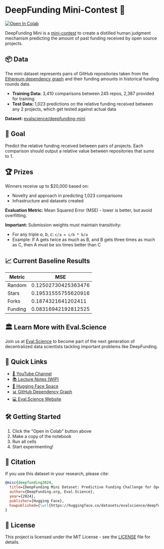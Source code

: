 # DeepFunding Mini-Contest 🚀

[![Open In Colab](https://colab.research.google.com/assets/colab-badge.svg)]()

DeepFunding Mini is a [mini-contest](https://huggingface.co/spaces/DeepFunding/PredictiveFundingChallengeforOpenSourceDependencies) to create a distilled human judgment mechanism predicting the amount of past funding received by open source projects.

## 📦 Data

The mini dataset represents pairs of GitHub repositories taken from the [Ethereum dependency graph](https://github.com/deepfunding/dependency-graph) and their funding amounts in historical funding rounds data. 

- **Training Data:** 3,410 comparisons between 245 repos, 2,387 provided for training
- **Test Data:** 1,023 predictions on the relative funding received between any 2 projects, which get tested against actual data

**Dataset:** [evalscience/deepfunding-mini](https://huggingface.co/datasets/evalscience/deepfunding-mini)

## 🎯 Goal 

Predict the relative funding received between pairs of projects. Each comparison should output a relative value between repositories that sums to 1.

## 🏆 Prizes

Winners receive up to $20,000 based on:
- Novelty and approach in predicting 1,023 comparisons  
- Infrastructure and datasets created

**Evaluation Metric:** Mean Squared Error (MSE) - lower is better, but avoid overfitting.

**Important:** Submission weights must maintain transitivity:
- For any triple _a_, _b_, _c_: `c/a = c/b * b/a`
- Example: If A gets twice as much as B, and B gets three times as much as C, then A must be six times better than C

## 📈 Current Baseline Results

| Metric  | MSE |
|---------|-----|
| Random  | 0.12502730425363476 |
| Stars   | 0.19531555755620916 |
| Forks   | 0.1874321641202411  |
| Funding | 0.08316942192812525 |

## 🏛 Learn More with Eval.Science

Join us at [Eval.Science](https://eval.science) to become part of the next generation of decentralized data scientists tackling important problems like DeepFunding.

## 🔗 Quick Links

- [🎥 YouTube Channel](https://www.youtube.com/@evalscience)
- [📚 Lecture Notes (WIP)](https://docs.eval.science)
- [🤗 Hugging Face Space](https://huggingface.co/spaces/DeepFunding/PredictiveFundingChallengeforOpenSourceDependencies)
- [📊 GitHub Dependency Graph](https://github.com/deepfunding/dependency-graph)
- [💻 Eval.Science Website](https://eval.science)

## 🛠️ Getting Started

1. Click the "Open in Colab" button above
2. Make a copy of the notebook
3. Run all cells
4. Start experimenting!

## 📝 Citation

If you use this dataset in your research, please cite:

```bibtex
@misc{deepfunding2024,
  title={DeepFunding Mini Dataset: Predictive Funding Challenge for Open Source Dependencies},
  author={DeepFunding.org, Eval.Science},
  year={2024},
  publisher={Hugging Face},
  howpublished={\url{https://huggingface.co/datasets/evalscience/deepfunding-mini}}
}
```

## 📜 License

This project is licensed under the MIT License - see the [LICENSE](LICENSE) file for details.
